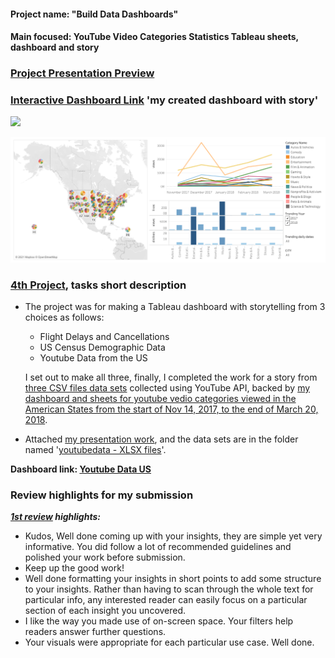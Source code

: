 #### Project name: "Build Data Dashboards"
#### Main focused: YouTube Video Categories Statistics Tableau sheets, dashboard and story
### [Project Presentation Preview](4TH%20PROJECT%20Build%20Data%20Dashboards%20-%20YouTube%20Video%20Categories%20Statistics%20modded.pdf)
### [Interactive Dashboard Link](https://public.tableau.com/profile/m3836#!/vizhome/YoutubeDataUS_16081098874500/YouTubeVideoCategoriesViewsStory) 'my created dashboard with story'

<div class='tableauPlaceholder' id='viz1619046450761' style='position: relative'><noscript><a href='https:&#47;&#47;github.com&#47;Mostafa-At-GitHub&#47;MyProjects-At-Udacity&#47;tree&#47;master&#47;Marketing%20Analytics%20Nanodegree&#47;4th%20proj%20-%20YouTube%20Video%20Categories%20Statistics%20Tableau%20Dashboard#readme'><img alt=' ' src='https:&#47;&#47;public.tableau.com&#47;static&#47;images&#47;Yo&#47;YoutubeDataUS_16081098874500&#47;YouTubeVideoCategoriesViewsStory&#47;1_rss.png' style='border: none' /></a></noscript><object class='tableauViz'  style='display:none;'><param name='host_url' value='https%3A%2F%2Fpublic.tableau.com%2F' /> <param name='embed_code_version' value='3' /> <param name='site_root' value='' /><param name='name' value='YoutubeDataUS_16081098874500&#47;YouTubeVideoCategoriesViewsStory' /><param name='tabs' value='yes' /><param name='toolbar' value='yes' /><param name='static_image' value='https:&#47;&#47;public.tableau.com&#47;static&#47;images&#47;Yo&#47;YoutubeDataUS_16081098874500&#47;YouTubeVideoCategoriesViewsStory&#47;1.png' /> <param name='animate_transition' value='yes' /><param name='display_static_image' value='yes' /><param name='display_spinner' value='yes' /><param name='display_overlay' value='yes' /><param name='display_count' value='yes' /><param name='language' value='en' /></object></div>                <script type='text/javascript'>                    var divElement = document.getElementById('viz1619046450761');                    var vizElement = divElement.getElementsByTagName('object')[0];                    vizElement.style.width='100%';vizElement.style.height=(divElement.offsetWidth*0.75)+'px';                    var scriptElement = document.createElement('script');                    scriptElement.src = 'https://public.tableau.com/javascripts/api/viz_v1.js';                    vizElement.parentNode.insertBefore(scriptElement, vizElement);                </script>

[![Youtube Categories US Data Dashboard Preview](YouTube%20Video%20Categories%20Statistics%20Dashboard%20(Faded%20Bars).png "Youtube Categories US Data Dashboard Preview")](https://public.tableau.com/profile/m3836#!/vizhome/YoutubeDataUS_16081098874500/YouTubeVideoCategoriesViewsStory)
### [4th Project](4TH%20PROJECT%20Build%20Data%20Dashboards%20-%20YouTube%20Video%20Categories%20Statistics%20modded.pdf), tasks short description
- The project was for making a Tableau dashboard with storytelling from 3 choices as follows:

  - Flight Delays and Cancellations
  - US Census Demographic Data
  - Youtube Data from the US

  I set out to make all three, finally, I completed the work for a story from [three CSV files data sets](youtubedata%20-%20XLSX%20files) collected using YouTube API, backed by [my dashboard and sheets for youtube vedio categories viewed in the American States from the start of Nov 14, 2017, to the end of March 20, 2018](https://public.tableau.com/profile/m3836#!/vizhome/YoutubeDataUS_16081098874500/YouTubeVideoCategoriesViewsStory).

- Attached [my presentation work](4TH%20PROJECT%20Build%20Data%20Dashboards%20-%20YouTube%20Video%20Categories%20Statistics%20modded.pdf), and the data sets are in the folder named '[youtubedata - XLSX files](youtubedata%20-%20XLSX%20files)'.

__Dashboard link: [Youtube Data US](https://public.tableau.com/profile/m3836#!/vizhome/YoutubeDataUS_16081098874500/YouTubeVideoCategoriesViewsStory)__

### Review highlights for my submission

*__[1st review](Udacity%20Detailed%20Review/1st%20Udacity%20Review%20-%20Meets%20Specifications.pdf) highlights:__*
<br><div>
- Kudos,
Well done coming up with your insights, they are simple yet very informative. You did follow a lot of recommended guidelines and
polished your work before submission.
- Keep up the good work!
- Well done formatting your insights in short points to add some structure to your insights. Rather than having
to scan through the whole text for particular info, any interested reader can easily focus on a particular
section of each insight you uncovered.
- I like the way you made use of on-screen space. Your filters help readers answer further questions.
- Your visuals were appropriate for each particular use case. Well done.
<br></div>
